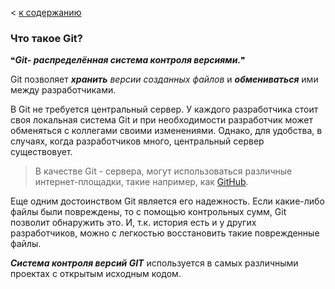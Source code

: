 < [к содержанию](./readme.md)
### Что такое Git?

&#10077;***Git- распределённая система контроля версиями.***&#10078;

Git позволяет ***хранить*** *версии созданных файлов* и ***обмениваться*** ими между разработчиками.

В Git не требуется  центральный сервер. У каждого разработчика стоит своя локальная система Git и при необходимости разработчик может обменяться с коллегами своими изменениями. Однако, для удобства, в случаях, когда разработчиков много, центральный сервер существовует.

>В качестве Git - сервера, могут использоваться различные интернет-площадки, такие например, как [GitHub](https://github.com).

Еще одним достоинством Git является его надежность. Если какие-либо файлы были повреждены, то с помощью контрольных сумм, Git позволит обнаружить это. И, т.к. история есть и у других разработчиков, можно с легкостью восстановить такие поврежденные файлы.

***Система контроля версий GIT*** используется в самых различными проектах с открытым исходным кодом.